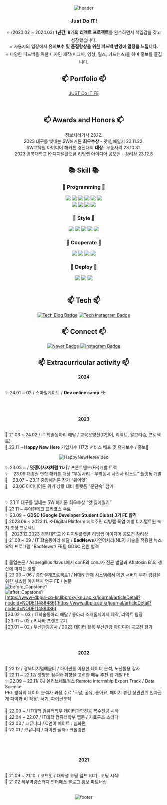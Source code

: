   <div align=center>
    
  ![header](https://capsule-render.vercel.app/api?type=waving&text=Hi%,%20I'm%20DingX2&fontColor=333333&fontSize=40&&color=timeAuto)


  ### Just Do IT!
  
⭐ (2023.02 ~ 2024.03) **1년간, 8개의 리액트 프로젝트**를 완수하면서 책임감을 갖고 성장했습니다. <br>
⭐ 사용자의 입장에서 **유지보수 및** **품질향상을 위한 피드백 반영에 열정을 느낍니다.** <br>
⭐ 다양한 피드백을 위한 디자인 제작(피그마, 영상, 릴스, 카드뉴스)을 하며 홍보를 즐깁니다. <br>


##  📫 Portfolio 📫
[JUST Do IT FE](https://early-sceptre-b04.notion.site/SOOHYEON-LEE-c7d15afd94e64fb58618dbcd8e643ddd)
  

<br/>

##  📫 Awards and Honors 📫
<div align=center>
정보처리기사 23.12. <br/>
2023 대구를 빛내는 SW해커톤 <b>최우수상</b> - 앗!침에일기 23.11.22. <br/>
SW교육원 아이디어 해커톤 경진대회 <b>대상</b>- 우동사리 23.10.31. <br/>
2023 경북대학교 K-디지털플랫폼 리빙랩 아이디어 공모전 - 장려상 23.12.8 <br/>
</div>

## 📚 Skill 📚
### 📘 Programming 📘
<img src="https://img.shields.io/badge/React-61DAFB?style=for-the-badgestyle=flat-squaret&logo=react&logoColor=white">
<img src="https://img.shields.io/badge/Vite-646CFF?style=for-the-badgestyle=flat-squaret&logo=vite&logoColor=white">
<img src="https://img.shields.io/badge/TypeScript-3178C6?style=for-the-badgestyle=flat-squaret&logo=typescript&logoColor=white">
<img src="https://img.shields.io/badge/ReactQuery-FF4154?style=for-the-badgestyle=flat-squaret&logo=reactquery&logoColor=white">
<img src="https://img.shields.io/badge/Zustand-3178C6?style=for-the-badgestyle=flat-squaret&logo=&logoColor=white">
<img src="https://img.shields.io/badge/Redux-764ABC?style=for-the-badgestyle=flat-squaret&logo=redux&logoColor=white">

<br>
<img src="https://img.shields.io/badge/Python-3776AB?style=for-the-badgestyle=flat-squaret&logo=Python&logoColor=white">
<img src="https://img.shields.io/badge/JavaScript-F7DF1E?style=for-the-badgestyle=flat-squaret&logo=JavaScript&logoColor=white">
<img src="https://img.shields.io/badge/HTML5-E34F26?style=for-the-badgestyle=flat-squaret&logo=HTML5&logoColor=white">
<img src="https://img.shields.io/badge/C-A8B9CC?style=for-the-badgestyle=flat-squaret&logo=C&logoColor=white">

### 📗 Style 📗
<img src="https://img.shields.io/badge/Emotion-D36AC2?style=for-the-badgestyle=flat-squaret&logo=emotion&logoColor=white">
<img src="https://img.shields.io/badge/Styled&ndash;components-DB7093?style=for-the-badgestyle=flat-squaret&logo=styledcomponents&logoColor=white">
<img src="https://img.shields.io/badge/Tailwindcss-06B6D4?style=for-the-badgestyle=flat-squaret&logo=styledcomponents&logoColor=white">
<img src="https://img.shields.io/badge/Sass-CC6699?style=for-the-badgestyle=flat-squaret&logo=sass&logoColor=white">
<img src="https://img.shields.io/badge/CSS3-1572B6?style=for-the-badgestyle=flat-squaret&logo=CSS3&logoColor=white">

### 📒 Cooperate 📒
<img src="https://img.shields.io/badge/Notion-000000?style=for-the-badgestyle=flat-squaret&logo=notion&logoColor=white">
<img src="https://img.shields.io/badge/Github&ndash;project-181717?style=for-the-badgestyle=flat-squaret&logo=github&logoColor=white">
<img src="https://img.shields.io/badge/Figma-F24E1E?style=for-the-badgestyle=flat-squaret&logo=figma&logoColor=white">
<img src="https://img.shields.io/badge/discord-5865F2?style=for-the-badgestyle=flat-squaret&logo=discord&logoColor=white">

### 📓 Deploy 📓
<img src="https://img.shields.io/badge/Nginx-009639?style=for-the-badgestyle=flat-squaret&logo=nginx&logoColor=white">
<img src="https://img.shields.io/badge/Netlify-00C7B7?style=for-the-badgestyle=flat-squaret&logo=netlify&logoColor=white">
<img src="https://img.shields.io/badge/AWS-232F3E?style=for-the-badgestyle=flat-squaret&logo=amazonaws&logoColor=white">

<br/>
<br/>

##  📫 Tech 📫
  [![Tech Blog Badge](http://img.shields.io/badge/Tech%20blog-000000?style=for-the-badgestyle=flat-squaret&logo=Tistory&logoColor=white"&link=https://dingx2-story.tistory.com/)](https://dingx2-story.tistory.com/)
  [![Tech Instagram Badge](http://img.shields.io/badge/Tech%20Instagram-E4405F?style=for-the-badgestyle=flat-squaret&logo=Instagram&logoColor=white"&link=https://www.instagram.com/studywith134340/)](https://www.instagram.com/studywith134340/)
 
 
## 📫 Connect 📫
  [![Naver Badge](http://img.shields.io/badge/pourding@naver.com-03C75A?style=for-the-badgestyle=flat-squaret&logo=Naver&logoColor=white"&link=pourding@naver.com/)]()
  [![Instagram Badge](http://img.shields.io/badge/Instagram-E4405F?style=for-the-badgestyle=flat-squaret&logo=Instagram&logoColor=white"&link=https://www.instagram.com/sh._dingx2/)](https://www.instagram.com/sh._dingx2/)

 
## 📫 	Extracurricular activity 📫
<b>2024</b><br/><br/>
<div align=left>  
✨ 24.01 ~ 02 / 스마일게이트 / <b>Dev online camp</b> FE <br/>
<br/><br/><br/>
</div>


<b>2023</b><br/><br/>
<div align=left>  
🐚 21.03 ~ 24.02 / IT 학술동아리 해달 / 교육운영진(C언어, 리액트, 알고리즘, 프로젝트)<br/>
🎄 23.11 ~ <b>Happy New Here</b> 가입자수 117명 서비스 배포 및 유지보수 / 홍보🎄<br/>

  <div align = center>
    
  ![HappyNewHereVideo](https://github.com/Happy-New-Here/HappyNewHere_FE/assets/96682768/e4fc4f7e-bca0-48b9-8136-458c37531bc4)
  
  </div> 
  
✨ 23.03 ~ / <b>멋쟁이사자처럼 11기</b> / 프론트엔드(FE)개발 트랙<br/>
✨ &nbsp;&nbsp; 23.09 대경권 연합 해커톤 대상 “우동사리 - 우리동네 사진사 리스트” 플랫폼 개발<br/>
🐚 &nbsp;&nbsp; 23.07 ~ 23.11 중앙해커톤 참가 “쉐어잇”<br/>
🐚 &nbsp;&nbsp; 23.06 아이디어톤 위기 상황 대비 플랫폼 “문단속” 참가<br/><br/>

✨ 23.11 대구를 빛내는 SW 해커톤 최우수상 “앗!침에일기”<br/>
🐚 23.11 ~ 우아한테크 프리코스 수료<br/>
✨ 23.09 ~ <b>GDSC (Google Developer Student Clubs) 3기 FE 합격</b><br/>
🐚 2023.09 ~ 2023.11. K-Digital Platform 지역주민 리빙랩 폭염 예방 디지털트윈 녹지 조성 프로젝트<br/>
🐚 &nbsp;&nbsp;2023.12 2023 경북대학교 K-디지털플랫폼 리빙랩 아이디어 공모전 장려상<br/>
🐚 21.08 ~ 09 / IT 학술동아리 해달 / <b>BadNews</b>자연어처리(NLP) 기술을 적용한 뉴스 요약 프로그램 "BadNews”/ FE팀 GDSC 전원 합격<br/><br/>

🐚 졸업논문 / Aspergillus flavus에서 conF와 conJ가 진균 발달과 Aflatoxin B1의 생산에 미치는 영향 <br/>
🐚 23.03 ~ 06 / 종합설계프로젝트1 / N대N 관제 시스템에서 메인 서버의 부하 경감을 위한 시스템 아키텍처 연구 FE / 논문<br/>
![before_Capstone1](https://github.com/DingX2/DingX2/assets/96682768/334dc370-13f0-480e-8d23-de501a1ee677)<br/>
![after_Capstone1](https://github.com/DingX2/DingX2/assets/96682768/b9f3349a-497f-4a2d-b12f-a6a65601f673)<br/>
[https://www-dbpia-co-kr.libproxy.knu.ac.kr/journal/articleDetail?nodeId=NODE11488486](https://www.dbpia.co.kr/journal/articleDetail?nodeId=NODE11488486)<br/>
🐚23.02 ~ 03 / IT학술동아리 해달 / 동아리 소개홈페이지 제작, 리액트 팀장<br/>
🐚23.01 ~ 02 / 키나바 프렌즈 2기<br/>
🐚23.01 ~ 02 / 부산관광공사 / 2023 데이터 활용 부산관광 아이디어 공모전 참가<br/>
<br/><br/><br/>
</div>

<b>2022</b><br/><br/>
<div align=left>
🐚 22.12 / 경북디지털배움터 / 파이썬를 이용한 데이터 분석, 노션활용 강사<br/>
🐚 22.11 ~ 22.12/ 영양분 점수와 취향을 고려한 메뉴 추천 앱 개발 FE<br/>
✨ 22.09 ~ 22.11/ CJ 올리브네트웍스 Remote internship Expert Track / Data Science<br/>
PBL 방식의 데이터 분석가 과정 수료 '도달, 공유, 좋아요, 페이지 뷰간 상관관계 인과관계 파악과 AI 적용'. 서기, 파이썬분석<br/>
<https://grove-lime-1a2.notion.site/RI_E4_1-0a0c71ed49434a1fba4bda7829dcae5e><br/>
🐚 22.09 ~ / IT대학 컴퓨터학부 데이터과학전공 복수전공 시작<br/>
🐚 22.04 ~ 22.07 / IT대학 컴퓨터학부 앱동 / 자료구조 스터디<br/>
🐚 22.03 / 코뮤니티 / C언어 메이트 : 심화편<br/>
🐚 22.01 / 코뮤니티 / 파이썬 심화 : 크롤링편<br/>
</div>

<br/><br/><br/>

<b>2021</b><br/><br/>
<div align=left>
🐚 21.09 ~ 21.10. / 코드잇 / 대학생 코딩 캠프 10기 : 코딩 시작!<br/>
🐚 21.02 직무역량스터디 언더패스 블로그 홍보 파트너십<br/>
</div>
<br/>

![footer](https://capsule-render.vercel.app/api?section=footer&color=timeAuto)
</div>
